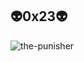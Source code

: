 ## 👽0x23👽


![the-punisher](https://github.com/user-attachments/assets/d3011978-4962-47b7-9bdf-a50d90529974)






<!--
**C0SM1C-0V3RL0RD/C0SM1C-0V3RL0RD** i![Uploading the-punisher.gif…]()
s a ✨ _special_ ✨ repository because its `README.md` (this file) appears on your GitHub profile.

Here are some ideas to get you started:

- 🔭 I’m currently working on ...
- 🌱 I’m currently learning ...
- 👯 I’m looking to collaborate on ...
- 🤔 I’m looking for help with ...
- 💬 Ask me about ...
- 📫 How to reach me: ...
- 😄 Pronouns: ...
- ⚡ Fun fact: ...
-->

